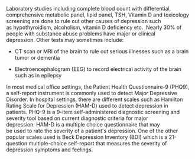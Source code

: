Laboratory studies including complete blood count with differential, comprehensive metabolic panel, lipid panel, TSH, Vitamin D and toxicology screening are done to rule out other causes of depression such as hypothyroidism, alcoholism, vitamin D deficiency etc.  Nearly 30% of people with substance abuse problems have major or clinical depression. Other tests may sometimes include:

- CT scan or MRI of the brain to rule out serious illnesses such as a brain tumor or dementia

- Electroencephalogram (EEG) to record electrical activity of the brain such as in epilepsy

In most medical office settings, the Patient Health Questionnaire-9 (PHQ9), a self-report instrument is commonly used to detect Major Depressive Disorder. In hospital settings, there are different scales such as Hamilton Rating Scale for Depression (HAM-D) used to detect depression in patients. PHQ-9 is a 9-item self-administered diagnostic screening and severity tool based on current diagnostic criteria for major depression. HAM-D is a multiple choice questionnaire that may be used to rate the severity of a patient's depression. One of the other popular scales used is Beck Depression Inventory (BDI) which is a 21-question multiple-choice self-report that measures the severity of depression symptoms and feelings.
